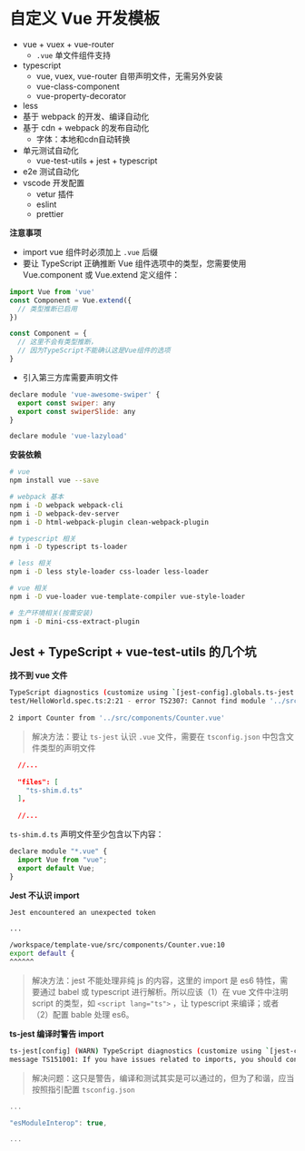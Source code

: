 # 自定义 Vue 开发模板

- vue + vuex + vue-router
  - `.vue` 单文件组件支持
- typescript
  - vue, vuex, vue-router 自带声明文件，无需另外安装
  - vue-class-component
  - vue-property-decorator
- less
- 基于 webpack 的开发、编译自动化
- 基于 cdn + webpack 的发布自动化
  - 字体：本地和cdn自动转换
- 单元测试自动化
  - vue-test-utils + jest + typescript
- e2e 测试自动化
- vscode 开发配置
  - vetur 插件
  - eslint
  - prettier

**注意事项**

- import vue 组件时必须加上 `.vue` 后缀
- 要让 TypeScript 正确推断 Vue 组件选项中的类型，您需要使用 Vue.component 或 Vue.extend 定义组件：

```js
import Vue from 'vue'
const Component = Vue.extend({
  // 类型推断已启用
})

const Component = {
  // 这里不会有类型推断，
  // 因为TypeScript不能确认这是Vue组件的选项
}
```

- 引入第三方库需要声明文件

```js
declare module 'vue-awesome-swiper' {
  export const swiper: any
  export const swiperSlide: any
}

declare module 'vue-lazyload'
```

**安装依赖**

```bash
# vue
npm install vue --save
```

```bash
# webpack 基本
npm i -D webpack webpack-cli
npm i -D webpack-dev-server
npm i -D html-webpack-plugin clean-webpack-plugin

# typescript 相关
npm i -D typescript ts-loader

# less 相关
npm i -D less style-loader css-loader less-loader

# vue 相关
npm i -D vue-loader vue-template-compiler vue-style-loader

# 生产环境相关(按需安装)
npm i -D mini-css-extract-plugin

```

## Jest + TypeScript + vue-test-utils 的几个坑

**找不到 vue 文件**

```bash
TypeScript diagnostics (customize using `[jest-config].globals.ts-jest.diagnostics` option):
test/HelloWorld.spec.ts:2:21 - error TS2307: Cannot find module '../src/components/Counter.vue'.
    
2 import Counter from '../src/components/Counter.vue'
```

> 解决方法：要让 `ts-jest` 认识 `.vue` 文件，需要在 `tsconfig.json` 中包含文件类型的声明文件

```json
  //...
  
  "files": [
    "ts-shim.d.ts"
  ],
  
  //...
```

`ts-shim.d.ts` 声明文件至少包含以下内容：

```js
declare module "*.vue" {
  import Vue from "vue";
  export default Vue;
}
```

**Jest 不认识 import**

```bash
Jest encountered an unexpected token

...

/workspace/template-vue/src/components/Counter.vue:10
export default {
^^^^^^
```

> 解决方法：jest 不能处理非纯 js 的内容，这里的 import 是 es6 特性，需要通过 babel 或 typescript 进行解析。所以应该（1）在 vue 文件中注明 script 的类型，如 `<script lang="ts">` ，让 typescript 来编译；或者（2）配置 bable 处理 es6。

**ts-jest 编译时警告 import**

```bash
ts-jest[config] (WARN) TypeScript diagnostics (customize using `[jest-config].globals.ts-jest.diagnostics` option):
message TS151001: If you have issues related to imports, you should consider setting `esModuleInterop` to `true` in your TypeScript configuration file (usually `tsconfig.json`). See https://blogs.msdn.microsoft.com/typescript/2018/01/31/announcing-typescript-2-7/#easier-ecmascript-module-interoperability for more information.
```

> 解决问题：这只是警告，编译和测试其实是可以通过的，但为了和谐，应当按照指引配置 `tsconfig.json`

```js
...

"esModuleInterop": true,

...
```

[//]: 资源和链接

[vue 2.5 的 typescript 支持]: https://cn.vuejs.org/v2/guide/typescript.html
[vue-loader 文档]: https://vue-loader.vuejs.org/zh/
[vue test utils]: https://vue-test-utils.vuejs.org/zh/
[WebPack 4 + TypeScript 3 + Vue 2.5 + SCSS 简单环境搭建]: https://blog.csdn.net/hmxever/article/details/81635426
[Vue2.5 + Typescript 引入全面指南]: https://segmentfault.com/a/1190000011853167
[Vue2.5 + Typescript 引入全面指南 - Vuex篇]: https://segmentfault.com/a/1190000011864013
[vue + typescript 项目起手式]: https://segmentfault.com/a/1190000011744210
[vue + typescript 进阶篇]: https://segmentfault.com/a/1190000011878086
[cypress]: https://www.cypress.io/
[mocha]: https://mochajs.org/
[jest]: https://jestjs.io/docs/zh-Hans/getting-started
[理解 es7 中的 decorator]: http://taobaofed.org/blog/2015/11/16/es7-decorator/
[详解在Vue中使用TypeScript的一些思考(实践)]: https://www.jb51.net/article/143260.htm
[vue-class-component]: https://github.com/vuejs/vue-class-component
[vue-property-decorator]: https://github.com/kaorun343/vue-property-decorator
[vuex-class]: https://github.com/ktsn/vuex-class/
[vue-test-utils + typescript + jest 测试]: https://vue-test-utils.vuejs.org/zh/guides/using-with-typescript.html
[vue-test-utils + typescript + jest 范例]: https://github.com/vuejs/vue-test-utils-typescript-example
[jest + vue-test-utils 实践]: https://blog.csdn.net/duola8789/article/details/80434962
[单元测试 - 技术选型及配置]: https://blog.csdn.net/sinat_33312523/article/details/82952662
[单元测试 - jest + vue-test-utils]: https://blog.csdn.net/sinat_33312523/article/details/82966085
[单元测试 - jest mock + axios promise]: https://blog.csdn.net/sinat_33312523/article/details/82970655
[e2e 测试 - 选型和配置]: https://blog.csdn.net/sinat_33312523/article/details/82955514
[e2e 测试 - 基本使用]: https://blog.csdn.net/sinat_33312523/article/details/82968308



